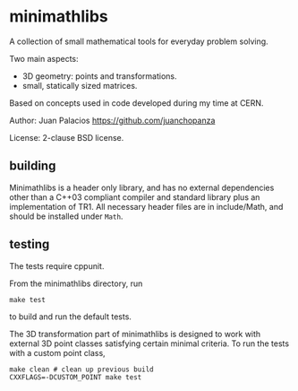 minimathlibs
============

A collection of small mathematical tools for everyday problem solving.

Two main aspects: 

* 3D geometry: points and transformations.
* small, statically sized matrices.

Based on concepts used in code developed during my time at CERN.

Author: Juan Palacios https://github.com/juanchopanza

License: 2-clause BSD license.

building
--------

Minimathlibs is a header only library, and has no external dependencies other than a C++03 compliant compiler and standard library plus an implementation of TR1. All necessary header files are in include/Math, and should be installed under ``Math``.

testing
-------

The tests require cppunit.

From the minimathlibs directory, run

```shell
make test
```

to build and run the default tests.

The 3D transformation part of minimathlibs is designed to work with external 3D point classes satisfying certain minimal criteria. To run the tests with a custom point class, 

```shell
make clean # clean up previous build
CXXFLAGS=-DCUSTOM_POINT make test
```
